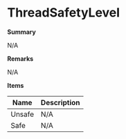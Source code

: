 # ThreadSafetyLevel

**Summary**

N/A

**Remarks**

N/A

**Items**

|Name|Description|
|---|---|
|Unsafe|N/A|
|Safe|N/A|

